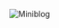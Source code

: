 ![Miniblog](https://github.com/filipeMarques00/netflixclone/blob/main/React-App-Perfil-1-%E2%80%94-Microsoft_-Edge-2023-04-10-12-57-07.gif) 

